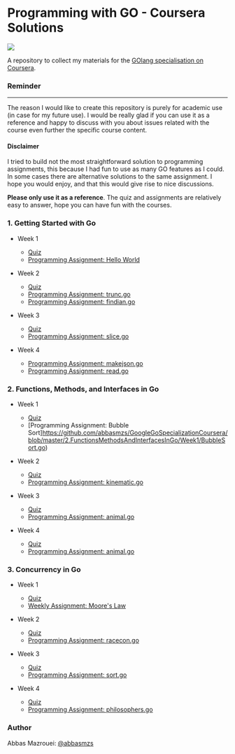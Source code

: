 # Programming with GO - Coursera Solutions

![](https://www.vertica.com/wp-content/uploads/2019/07/Golang.png)

A repository to collect my materials for the [GOlang specialisation on Coursera](https://www.coursera.org/specializations/google-golang).

### Reminder
-------------------
The reason I would like to create this repository is purely for academic use (in case for my future use).
I would be really glad if you can use it as a reference and happy to discuss with you about issues related with the course even further the specific course content.

#### Disclaimer
I tried to build not the most straightforward solution to programming assignments,
this because I had fun to use as many GO features as I could.
In some cases there are alternative solutions to the same assignment.
I hope you would enjoy, and that this would give rise to nice discussions.

**Please only use it as a reference**. The quiz and assignments are relatively easy to answer, hope you can have fun with the courses.  

### 1. Getting Started with Go
* Week 1
	* [Quiz](https://github.com/abbasmzs/GoogleGoSpecializationCoursera/blob/master/1.GettingStartedWithGo/Week1/QuizSolution.md)
	* [Programming Assignment: Hello World](https://github.com/abbasmzs/GoogleGoSpecializationCoursera/blob/master/1.GettingStartedWithGo/Week1/HelloWorld.go)

* Week 2
	* [Quiz](https://github.com/abbasmzs/GoogleGoSpecializationCoursera/blob/master/1.GettingStartedWithGo/Week2/QuizSolution.md)
	* [Programming Assignment: trunc.go](https://github.com/abbasmzs/GoogleGoSpecializationCoursera/blob/master/1.GettingStartedWithGo/Week2/trunc.go)
	* [Programming Assignment: findian.go](https://github.com/abbasmzs/GoogleGoSpecializationCoursera/blob/master/1.GettingStartedWithGo/Week2/findian.go)

* Week 3
	* [Quiz](https://github.com/abbasmzs/GoogleGoSpecializationCoursera/blob/master/1.GettingStartedWithGo/Week3/QuizSolution.md)
	* [Programming Assignment: slice.go](https://github.com/abbasmzs/GoogleGoSpecializationCoursera/blob/master/1.GettingStartedWithGo/Week3/slice.go)

* Week 4
	* [Programming Assignment: makejson.go](https://github.com/abbasmzs/GoogleGoSpecializationCoursera/blob/master/1.GettingStartedWithGo/Week4/makejson.go)
	* [Programming Assignment: read.go](https://github.com/abbasmzs/GoogleGoSpecializationCoursera/blob/master/1.GettingStartedWithGo/Week4/read.go)

### 2. Functions, Methods, and Interfaces in Go
* Week 1
	* [Quiz](https://github.com/abbasmzs/GoogleGoSpecializationCoursera/blob/master/2.FunctionsMethodsAndInterfacesInGo/Week1/QuizSolutions.md)
	* [Programming Assignment: Bubble Sort]https://github.com/abbasmzs/GoogleGoSpecializationCoursera/blob/master/2.FunctionsMethodsAndInterfacesInGo/Week1/BubbleSort.go)

* Week 2
	* [Quiz](https://github.com/abbasmzs/GoogleGoSpecializationCoursera/blob/master/2.FunctionsMethodsAndInterfacesInGo/Week2/QuizSolutions.md)
	* [Programming Assignment: kinematic.go](https://github.com/abbasmzs/GoogleGoSpecializationCoursera/blob/master/2.FunctionsMethodsAndInterfacesInGo/Week2/kinematic.go)

* Week 3
	* [Quiz](https://github.com/abbasmzs/GoogleGoSpecializationCoursera/blob/master/2.FunctionsMethodsAndInterfacesInGo/Week3/QuizSolutions.md)
	* [Programming Assignment: animal.go](https://github.com/abbasmzs/GoogleGoSpecializationCoursera/blob/master/2.FunctionsMethodsAndInterfacesInGo/Week3/animal.go)

* Week 4
	* [Quiz](https://github.com/abbasmzs/GoogleGoSpecializationCoursera/blob/master/2.FunctionsMethodsAndInterfacesInGo/Week4/QuizSolutions.md)
	* [Programming Assignment: animal.go](https://github.com/abbasmzs/GoogleGoSpecializationCoursera/blob/master/2.FunctionsMethodsAndInterfacesInGo/Week4/animal.go)

### 3. Concurrency in Go
* Week 1
	* [Quiz](https://github.com/abbasmzs/GoogleGoSpecializationCoursera/blob/master/3.ConcurrencyInGo/Week1/QuizSolutions.md)
	* [Weekly Assignment: Moore's Law](https://github.com/abbasmzs/GoogleGoSpecializationCoursera/blob/master/3.ConcurrencyInGo/Week1/MooreLaw.pdf)

* Week 2
	* [Quiz](https://github.com/abbasmzs/GoogleGoSpecializationCoursera/blob/master/3.ConcurrencyInGo/Week2/QuizSolutions.md)
	* [Programming Assignment: racecon.go](https://github.com/abbasmzs/GoogleGoSpecializationCoursera/blob/master/3.ConcurrencyInGo/Week2/racecon.go)

* Week 3
	* [Quiz](https://github.com/abbasmzs/GoogleGoSpecializationCoursera/blob/master/3.ConcurrencyInGo/Week3/QuizSolutions.md)
	* [Programming Assignment: sort.go](https://github.com/abbasmzs/GoogleGoSpecializationCoursera/blob/master/3.ConcurrencyInGo/Week3/sort.go)

* Week 4
	* [Quiz](https://github.com/abbasmzs/GoogleGoSpecializationCoursera/blob/master/3.ConcurrencyInGo/Week4/QuizSolutions.md)
	* [Programming Assignment: philosophers.go](https://github.com/abbasmzs/GoogleGoSpecializationCoursera/blob/master/3.ConcurrencyInGo/Week4/philosophers.go)

### Author
Abbas Mazrouei: [@abbasmzs](https://github.com/abbasmzs)
